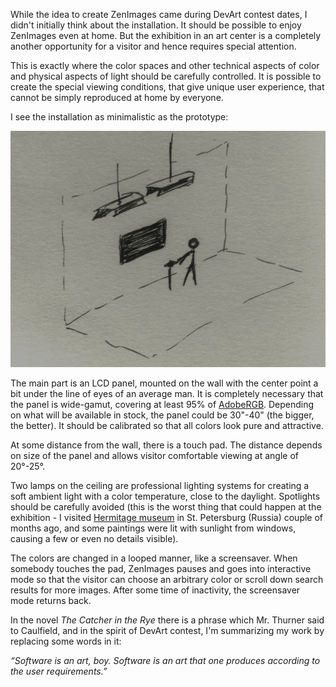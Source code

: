 While the idea to create ZenImages came during DevArt contest dates, I didn't initially think about the installation. It should be possible to enjoy ZenImages even at home. But the exhibition in an art center is a completely another opportunity for a visitor and hence requires special attention.

This is exactly where the color spaces and other technical aspects of color and physical aspects of light should be carefully controlled. It is possible to create the special viewing conditions, that give unique user experience, that cannot be simply reproduced at home by everyone.

I see the installation as minimalistic as the prototype:

![Installation](../project_images/installation.jpeg?raw=true)

The main part is an LCD panel, mounted on the wall with the center point a bit under the line of eyes of an average man. It is completely necessary that the panel is wide-gamut, covering at least 95% of [AdobeRGB](http://en.wikipedia.org/wiki/Adobe_RGB_color_space). Depending on what will be available in stock, the panel could be 30"-40" (the bigger, the better). It should be calibrated so that all colors look pure and attractive.

At some distance from the wall, there is a touch pad. The distance depends on size of the panel and allows visitor comfortable viewing at angle of 20°-25°.

Two lamps on the ceiling are professional lighting systems for creating a soft ambient light with a color temperature, close to the daylight. Spotlights should be carefully avoided (this is the worst thing that could happen at the exhibition - I visited [Hermitage museum](http://www.hermitagemuseum.org/) in St. Petersburg (Russia) couple of months ago, and some paintings were lit with sunlight from windows, causing a few or even no details visible).

The colors are changed in a looped manner, like a screensaver. When somebody touches the pad, ZenImages pauses and goes into interactive mode so that the visitor can choose an arbitrary color or scroll down search results for more images. After some time of inactivity, the screensaver mode returns back.

In the novel _The Catcher in the Rye_ there is a phrase which Mr. Thurner said to Caulfield, and in the spirit of DevArt contest, I'm summarizing my work by replacing some words in it:

_“Software is an art, boy. Software is an art that one produces according to the user requirements.”_
